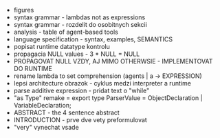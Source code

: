 - figures
- syntax grammar - lambdas not as expressions
- syntax grammar - rozdelit do osobitnych sekcii
- analysis - table of agent-based tools
- language specification - syntax, examples, SEMANTICS
- popisat runtime datatype kontrolu
- propagacia NULL values - 3 * NULL = NULL
- PROPAGOVAT NULL VZDY, AJ MIMO OTHERWSIE - IMPLEMENTOVAT DO RUNTIME
- rename lambda to set comprehension (agents | a -> EXPRESSION)
- lepsi architecture obrazok - cyklus medzi interpreter a runtime
- parse additive expression - pridat text o "while"
- "as Type" remake = export type ParserValue = ObjectDeclaration | VariableDeclaration;
- ABSTRACT - the 4 sentence abstract
- INTRODUCTION - prve dve vety preformulovat
- "very" vynechat vsade